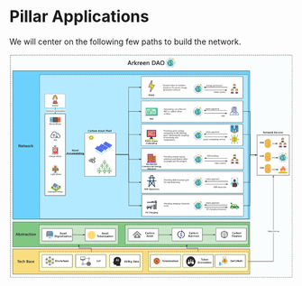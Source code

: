 # Pillar Applications

We will center on the following few paths to build the network.

![](<../../.gitbook/assets/image (1).png>)
